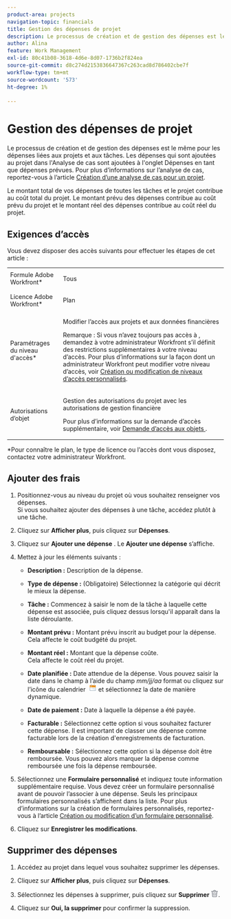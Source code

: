 ```yaml
---
product-area: projects
navigation-topic: financials
title: Gestion des dépenses de projet
description: Le processus de création et de gestion des dépenses est le même pour les dépenses liées aux projets et aux tâches. Les dépenses qui sont ajoutées au projet dans l'Analyse de cas sont ajoutées à l'onglet Dépenses en tant que dépenses prévues. Pour plus d’informations sur l’analyse de cas, voir l’article Créer une analyse de cas pour un projet .
author: Alina
feature: Work Management
exl-id: 80c41b08-3618-4d6e-8d07-1736b2f824ea
source-git-commit: d8c274d2153836647367c263cad8d786402cbe7f
workflow-type: tm+mt
source-wordcount: '573'
ht-degree: 1%

---
```


# Gestion des dépenses de projet

Le processus de création et de gestion des dépenses est le même pour les dépenses liées aux projets et aux tâches. Les dépenses qui sont ajoutées au projet dans l&#39;Analyse de cas sont ajoutées à l&#39;onglet Dépenses en tant que dépenses prévues. Pour plus d’informations sur l’analyse de cas, reportez-vous à l’article [Création d’une analyse de cas pour un projet](../../../manage-work/projects/define-a-business-case/create-business-case.md).

Le montant total de vos dépenses de toutes les tâches et le projet contribue au coût total du projet. Le montant prévu des dépenses contribue au coût prévu du projet et le montant réel des dépenses contribue au coût réel du projet.

## Exigences d’accès

Vous devez disposer des accès suivants pour effectuer les étapes de cet article :

<table style="table-layout:auto"> 
 <col> 
 <col> 
 <tbody> 
  <tr> 
   <td role="rowheader">Formule Adobe Workfront*</td> 
   <td> <p>Tous</p> </td> 
  </tr> 
  <tr> 
   <td role="rowheader">Licence Adobe Workfront*</td> 
   <td> <p>Plan </p> </td> 
  </tr> 
  <tr> 
   <td role="rowheader">Paramétrages du niveau d'accès*</td> 
   <td> <p>Modifier l’accès aux projets et aux données financières</p> <p>Remarque : Si vous n’avez toujours pas accès à , demandez à votre administrateur Workfront s’il définit des restrictions supplémentaires à votre niveau d’accès. Pour plus d’informations sur la façon dont un administrateur Workfront peut modifier votre niveau d’accès, voir <a href="../../../administration-and-setup/add-users/configure-and-grant-access/create-modify-access-levels.md" class="MCXref xref">Création ou modification de niveaux d’accès personnalisés</a>.</p> </td> 
  </tr> 
  <tr> 
   <td role="rowheader">Autorisations d’objet</td> 
   <td> <p>Gestion des autorisations du projet avec les autorisations de gestion financière</p> <p>Pour plus d’informations sur la demande d’accès supplémentaire, voir <a href="../../../workfront-basics/grant-and-request-access-to-objects/request-access.md" class="MCXref xref">Demande d’accès aux objets </a>.</p> </td> 
  </tr> 
 </tbody> 
</table>

&#42;Pour connaître le plan, le type de licence ou l’accès dont vous disposez, contactez votre administrateur Workfront.

## Ajouter des frais

1. Positionnez-vous au niveau du projet où vous souhaitez renseigner vos dépenses.\
   Si vous souhaitez ajouter des dépenses à une tâche, accédez plutôt à une tâche. 
1. Cliquez sur **Afficher plus**, puis cliquez sur **Dépenses**.
1. Cliquez sur **Ajouter une dépense** .
Le **Ajouter une dépense** s’affiche.
1. Mettez à jour les éléments suivants :

   * **Description :** Description de la dépense.

   * **Type de dépense :** (Obligatoire) Sélectionnez la catégorie qui décrit le mieux la dépense.
   * **Tâche :** Commencez à saisir le nom de la tâche à laquelle cette dépense est associée, puis cliquez dessus lorsqu&#39;il apparaît dans la liste déroulante.
   * **Montant prévu :** Montant prévu inscrit au budget pour la dépense.\
      Cela affecte le coût budgété du projet.

   * **Montant réel :** Montant que la dépense coûte.\
      Cela affecte le coût réel du projet.

   * **Date planifiée :** Date attendue de la dépense. Vous pouvez saisir la date dans le champ à l’aide du champ *mm/jj/aa* format ou cliquez sur l’icône du calendrier  ![](assets/calendar-icon.png) et sélectionnez la date de manière dynamique.

   * **Date de paiement :** Date à laquelle la dépense a été payée.
   * **Facturable :** Sélectionnez cette option si vous souhaitez facturer cette dépense. Il est important de classer une dépense comme facturable lors de la création d&#39;enregistrements de facturation.
   * **Remboursable :** Sélectionnez cette option si la dépense doit être remboursée. Vous pouvez alors marquer la dépense comme remboursée une fois la dépense remboursée.

1. Sélectionnez une **Formulaire personnalisé** et indiquez toute information supplémentaire requise. Vous devez créer un formulaire personnalisé avant de pouvoir l’associer à une dépense. Seuls les principaux formulaires personnalisés s’affichent dans la liste. Pour plus d’informations sur la création de formulaires personnalisés, reportez-vous à l’article [Création ou modification d’un formulaire personnalisé](../../../administration-and-setup/customize-workfront/create-manage-custom-forms/create-or-edit-a-custom-form.md).

1. Cliquez sur **Enregistrer les modifications**.

## Supprimer des dépenses

1. Accédez au projet dans lequel vous souhaitez supprimer les dépenses.
1. Cliquez sur **Afficher plus**, puis cliquez sur **Dépenses**.
1. Sélectionnez les dépenses à supprimer, puis cliquez sur **Supprimer** ![Supprimer](assets/delete.png).

1. Cliquez sur **Oui, la supprimer** pour confirmer la suppression.
